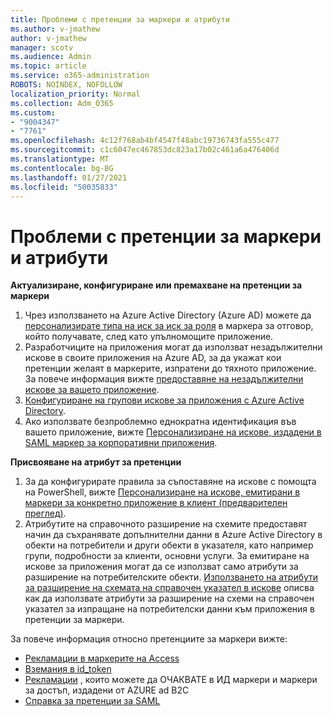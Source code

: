 ```yaml
---
title: Проблеми с претенции за маркери и атрибути
ms.author: v-jmathew
author: v-jmathew
manager: scotv
ms.audience: Admin
ms.topic: article
ms.service: o365-administration
ROBOTS: NOINDEX, NOFOLLOW
localization_priority: Normal
ms.collection: Adm_O365
ms.custom:
- "9004347"
- "7761"
ms.openlocfilehash: 4c12f768ab4bf4547f48abc19736743fa555c477
ms.sourcegitcommit: c1c6047ec467853dc823a17b02c461a6a476406d
ms.translationtype: MT
ms.contentlocale: bg-BG
ms.lasthandoff: 01/27/2021
ms.locfileid: "50035833"
---
```

# <a name="issues-with-token-claims-and-attributes"></a>Проблеми с претенции за маркери и атрибути

**Актуализиране, конфигуриране или премахване на претенции за маркери**

1. Чрез използването на Azure Active Directory (Azure AD) можете да [персонализирате типа на иск за иск за роля](https://docs.microsoft.com/azure/active-directory/develop/active-directory-enterprise-app-role-management) в маркера за отговор, който получавате, след като упълномощите приложение.
2. Разработчиците на приложения могат да използват незадължителни искове в своите приложения на Azure AD, за да укажат кои претенции желаят в маркерите, изпратени до тяхното приложение. За повече информация вижте [предоставяне на незадължителни искове за вашето приложение](https://docs.microsoft.com/azure/active-directory/develop/active-directory-optional-claims).
3. [Конфигуриране на групови искове за приложения с Azure Active Directory](https://docs.microsoft.com/azure/active-directory/hybrid/how-to-connect-fed-group-claims).
4. Ако използвате безпроблемно еднократна идентификация във вашето приложение, вижте [Персонализиране на искове, издадени в SAML маркер за корпоративни приложения](https://docs.microsoft.com/azure/active-directory/develop/active-directory-saml-claims-customization).

**Присвояване на атрибут за претенции**

1. За да конфигурирате правила за съпоставяне на искове с помощта на PowerShell, вижте [Персонализиране на искове, емитирани в маркери за конкретно приложение в клиент (предварителен преглед)](https://docs.microsoft.com/azure/active-directory/develop/active-directory-claims-mapping).
2. Атрибутите на справочното разширение на схемите предоставят начин да съхранявате допълнителни данни в Azure Active Directory в обекти на потребители и други обекти в указателя, като например групи, подробности за клиенти, основни услуги. За емитиране на искове за приложения могат да се използват само атрибути за разширение на потребителските обекти. [Използването на атрибути за разширение на схемата на справочен указател в искове](https://docs.microsoft.com/azure/active-directory/develop/active-directory-schema-extensions) описва как да използвате атрибути за разширение на схеми на справочен указател за изпращане на потребителски данни към приложения в претенции за маркери.

За повече информация относно претенциите за маркери вижте:

- [Рекламации в маркерите на Access](https://docs.microsoft.com/azure/active-directory/develop/access-tokens#claims-in-access-tokens)
- [Вземания в id_token](https://docs.microsoft.com/azure/active-directory/develop/id-tokens#claims-in-an-id_token)
- [Рекламации](https://docs.microsoft.com/azure/active-directory-b2c/tokens-overview#claims) , които можете да ОЧАКВАТЕ в ИД маркери и маркери за достъп, издадени от AZURE ad B2C
- [Справка за претенции за SAML](https://docs.microsoft.com/azure/active-directory/develop/reference-saml-tokens)

